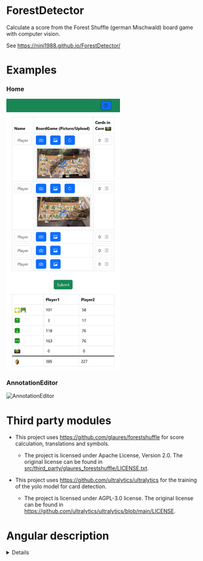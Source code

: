 # ForestDetector
Calculate a score from the Forest Shuffle (german Mischwald) board game with computer vision.

See https://nini1988.github.io/ForestDetector/

# Examples
### Home
<img src="images/Home.png" width="300">

### AnnotationEditor
![AnnotationEditor](images/AnnotationEditor.png)

# Third party modules
- This project uses https://github.com/glaures/forestshuffle for score calculation, translations and symbols.
  - The project is licensed under Apache License, Version 2.0. The original license can be found in [src/third_party/glaures_forestshuffle/LICENSE.txt](src/third_party/glaures_forestshuffle/LICENSE.txt).

- This project uses https://github.com/ultralytics/ultralytics for the training of the yolo model for card detection.
  -  The project is licensed under AGPL-3.0 license. The original license can be found in https://github.com/ultralytics/ultralytics/blob/main/LICENSE.

# Angular description
<details>
  <summary>Details</summary>
  
## Development server

This project was generated using [Angular CLI](https://github.com/angular/angular-cli) version 19.1.2.

To start a local development server, run:

```bash
ng serve
```

Once the server is running, open your browser and navigate to `http://localhost:4200/`. The application will automatically reload whenever you modify any of the source files.

## Code scaffolding

Angular CLI includes powerful code scaffolding tools. To generate a new component, run:

```bash
ng generate component component-name
```

For a complete list of available schematics (such as `components`, `directives`, or `pipes`), run:

```bash
ng generate --help
```

## Building

To build the project run:

```bash
ng build
```

This will compile your project and store the build artifacts in the `dist/` directory. By default, the production build optimizes your application for performance and speed.

## Running unit tests

To execute unit tests with the [Karma](https://karma-runner.github.io) test runner, use the following command:

```bash
ng test
```

## Running end-to-end tests

For end-to-end (e2e) testing, run:

```bash
ng e2e
```

Angular CLI does not come with an end-to-end testing framework by default. You can choose one that suits your needs.

## Additional Resources

For more information on using the Angular CLI, including detailed command references, visit the [Angular CLI Overview and Command Reference](https://angular.dev/tools/cli) page.

</details>
